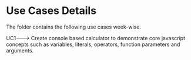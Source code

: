 # Use Cases Details
The folder contains the following use cases week-wise.

UC1---> Create console based calculator to demonstrate core javascript concepts such as variables, literals, operators, function parameters and arguments.